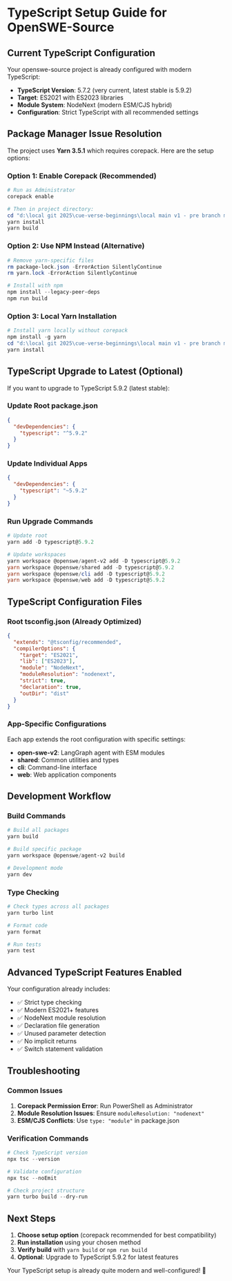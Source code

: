 # TypeScript Setup Guide for OpenSWE-Source

## Current TypeScript Configuration

Your openswe-source project is already configured with modern TypeScript:

- **TypeScript Version**: 5.7.2 (very current, latest stable is 5.9.2)
- **Target**: ES2021 with ES2023 libraries
- **Module System**: NodeNext (modern ESM/CJS hybrid)
- **Configuration**: Strict TypeScript with all recommended settings

## Package Manager Issue Resolution

The project uses **Yarn 3.5.1** which requires corepack. Here are the setup options:

### Option 1: Enable Corepack (Recommended)
```powershell
# Run as Administrator
corepack enable

# Then in project directory:
cd "d:\local git 2025\cue-verse-beginnings\local main v1 - pre branch merge completion\Priv-cue-staging\ai-stack\openswe-source"
yarn install
yarn build
```

### Option 2: Use NPM Instead (Alternative)
```powershell
# Remove yarn-specific files
rm package-lock.json -ErrorAction SilentlyContinue
rm yarn.lock -ErrorAction SilentlyContinue

# Install with npm
npm install --legacy-peer-deps
npm run build
```

### Option 3: Local Yarn Installation
```powershell
# Install yarn locally without corepack
npm install -g yarn
cd "d:\local git 2025\cue-verse-beginnings\local main v1 - pre branch merge completion\Priv-cue-staging\ai-stack\openswe-source"
yarn install
```

## TypeScript Upgrade to Latest (Optional)

If you want to upgrade to TypeScript 5.9.2 (latest stable):

### Update Root package.json
```json
{
  "devDependencies": {
    "typescript": "^5.9.2"
  }
}
```

### Update Individual Apps
```json
{
  "devDependencies": {
    "typescript": "~5.9.2"
  }
}
```

### Run Upgrade Commands
```powershell
# Update root
yarn add -D typescript@5.9.2

# Update workspaces
yarn workspace @openswe/agent-v2 add -D typescript@5.9.2
yarn workspace @openswe/shared add -D typescript@5.9.2
yarn workspace @openswe/cli add -D typescript@5.9.2
yarn workspace @openswe/web add -D typescript@5.9.2
```

## TypeScript Configuration Files

### Root tsconfig.json (Already Optimized)
```json
{
  "extends": "@tsconfig/recommended",
  "compilerOptions": {
    "target": "ES2021",
    "lib": ["ES2023"],
    "module": "NodeNext",
    "moduleResolution": "nodenext",
    "strict": true,
    "declaration": true,
    "outDir": "dist"
  }
}
```

### App-Specific Configurations
Each app extends the root configuration with specific settings:
- **open-swe-v2**: LangGraph agent with ESM modules
- **shared**: Common utilities and types
- **cli**: Command-line interface
- **web**: Web application components

## Development Workflow

### Build Commands
```powershell
# Build all packages
yarn build

# Build specific package
yarn workspace @openswe/agent-v2 build

# Development mode
yarn dev
```

### Type Checking
```powershell
# Check types across all packages
yarn turbo lint

# Format code
yarn format

# Run tests
yarn test
```

## Advanced TypeScript Features Enabled

Your configuration already includes:
- ✅ Strict type checking
- ✅ Modern ES2021+ features
- ✅ NodeNext module resolution
- ✅ Declaration file generation
- ✅ Unused parameter detection
- ✅ No implicit returns
- ✅ Switch statement validation

## Troubleshooting

### Common Issues
1. **Corepack Permission Error**: Run PowerShell as Administrator
2. **Module Resolution Issues**: Ensure `moduleResolution: "nodenext"`
3. **ESM/CJS Conflicts**: Use `type: "module"` in package.json

### Verification Commands
```powershell
# Check TypeScript version
npx tsc --version

# Validate configuration
npx tsc --noEmit

# Check project structure
yarn turbo build --dry-run
```

## Next Steps

1. **Choose setup option** (corepack recommended for best compatibility)
2. **Run installation** using your chosen method
3. **Verify build** with `yarn build` or `npm run build`
4. **Optional**: Upgrade to TypeScript 5.9.2 for latest features

Your TypeScript setup is already quite modern and well-configured! 🚀
